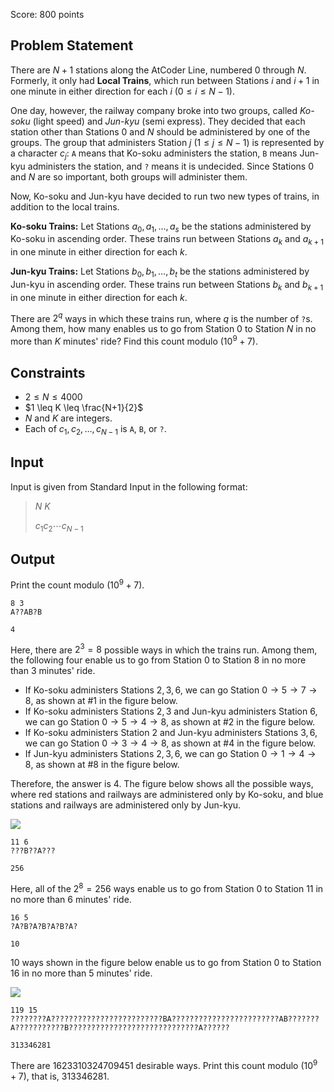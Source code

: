 Score: $800$ points

## Problem Statement

There are $N+1$ stations along the AtCoder Line, numbered $0$ through $N$. Formerly, it only had **Local Trains**, which run between Stations $i$ and $i + 1$ in one minute in either direction for each $i$ $(0 \leq i \leq N-1)$.

One day, however, the railway company broke into two groups, called *Ko-soku* (light speed) and *Jun-kyu* (semi express). They decided that each station other than Stations $0$ and $N$ should be administered by one of the groups. The group that administers Station $j$ $(1 \leq j \leq N-1)$ is represented by a character $c_j$: `A` means that Ko-soku administers the station, `B` means Jun-kyu administers the station, and `?` means it is undecided. Since Stations $0$ and $N$ are so important, both groups will administer them.

Now, Ko-soku and Jun-kyu have decided to run two new types of trains, in addition to the local trains.

**Ko-soku Trains:** Let Stations $a_0, a_1, \dots, a_s$ be the stations administered by Ko-soku in ascending order. These trains run between Stations $a_k$ and $a_{k+1}$ in one minute in either direction for each $k$.

**Jun-kyu Trains:** Let Stations $b_0, b_1, \dots, b_t$ be the stations administered by Jun-kyu in ascending order. These trains run between Stations $b_k$ and $b_{k+1}$ in one minute in either direction for each $k$.

There are $2^q$ ways in which these trains run, where $q$ is the number of `?`s. Among them, how many enables us to go from Station $0$ to Station $N$ in no more than $K$ minutes' ride? Find this count modulo $(10^9+7)$.

## Constraints

- $2 \leq N \leq 4000$
- $1 \leq K \leq \frac{N+1}{2}$
- $N$ and $K$ are integers.
- Each of $c_1, c_2, \dots, c_{N-1}$ is `A`, `B`, or `?`.

## Input

Input is given from Standard Input in the following format:

> $N$ $K$
> 
> $c_1$$c_2$$\cdots$$c_{N-1}$

## Output

Print the count modulo $(10^9+7)$.

```input1
8 3
A??AB?B
```

```output1
4
```

Here, there are $2^3 = 8$ possible ways in which the trains run. Among them, the following four enable us to go from Station $0$ to Station $8$ in no more than $3$ minutes' ride.

- If Ko-soku administers Stations $2, 3, 6$, we can go Station $0 \rightarrow 5 \rightarrow 7 \rightarrow 8$, as shown at #1 in the figure below.
- If Ko-soku administers Stations $2, 3$ and Jun-kyu administers Station $6$, we can go Station $0 \rightarrow 5 \rightarrow 4 \rightarrow 8$, as shown at #2 in the figure below.
- If Ko-soku administers Station $2$ and Jun-kyu administers Stations $3, 6$, we can go Station $0 \rightarrow 3 \rightarrow 4 \rightarrow 8$, as shown at #4 in the figure below.
- If Jun-kyu administers Stations $2, 3, 6$, we can go Station $0 \rightarrow 1 \rightarrow 4 \rightarrow 8$, as shown at #8 in the figure below.

Therefore, the answer is $4$. The figure below shows all the possible ways, where red stations and railways are administered only by Ko-soku, and blue stations and railways are administered only by Jun-kyu.

![](https://img.atcoder.jp/arc119/db3f88315c456535f7ce57116009c126.png)

```input2
11 6
???B??A???
```

```output2
256
```

Here, all of the $2^8 = 256$ ways enable us to go from Station $0$ to Station $11$ in no more than $6$ minutes' ride.

```input3
16 5
?A?B?A?B?A?B?A?
```

```output3
10
```

$10$ ways shown in the figure below enable us to go from Station $0$ to Station $16$ in no more than $5$ minutes' ride.

![](https://img.atcoder.jp/arc119/4b879e19b8c1cd7eac9d52eb0ea58e5c.png)

```input4
119 15
????????A?????????????????????????BA????????????????????????AB???????A???????????B?????????????????????????????A??????
```

```output4
313346281
```

There are $1623310324709451$ desirable ways. Print this count modulo $(10^9 + 7)$, that is, $313346281$.